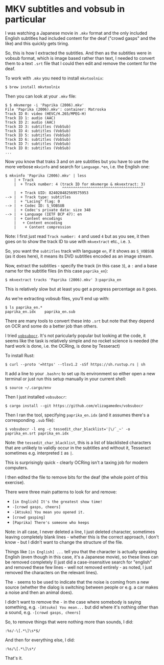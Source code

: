 MKV subtitles and vobsub in particular
======================================

I was watching a Japanese movie in `.mkv` format and the only included English subtitles had included content for the deaf ("crowd gasps" and the like) and this quickly gets tiring.

So, this is how I extracted the subtitles. And then as the subtitles were in vobsub format, which is image based rather than text, I needed to convert them to a text `.srt` file that I could then edit and remove the content for the deaf.

To work with `.mkv` you need to install `mkvtoolnix`:

```
$ brew install mkvtoolnix
```

Then you can look at your `.mkv` file:

```
$ $ mkvmerge -i 'Paprika (2006).mkv' 
File 'Paprika (2006).mkv': container: Matroska
Track ID 0: video (HEVC/H.265/MPEG-H)
Track ID 1: audio (AAC)
Track ID 2: audio (AAC)
Track ID 3: subtitles (VobSub)
Track ID 4: subtitles (VobSub)
Track ID 5: subtitles (VobSub)
Track ID 6: subtitles (VobSub)
Track ID 7: subtitles (VobSub)
Track ID 8: subtitles (VobSub)
...
```

Now you know that traks 3 and on are subtitles but you have to use the more verbose `mkvinfo` and search for `Language.*en`, i.e. the English one:

```
$ mkvinfo 'Paprika (2006).mkv' | less
    | + Track
    |  + Track number: 4 (track ID for mkvmerge & mkvextract: 3)
                          ^^^^^^^^^^^^^^^^^^^^^^^^^^^^^^^^^^^^^
    |  + Track UID: 824028482569575953
--> |  + Track type: subtitles
    |  + "Lacing" flag: 0
--> |  + Codec ID: S_VOBSUB
    |  + Codec's private data: size 348
--> |  + Language (IETF BCP 47): en
    |  + Content encodings
    |   + Content encoding
    |    + Content compression
```

Note: I first just read `Track number: 4` and used `4` but as you see, it then goes on to show the track ID to use with `mkvextract` etc., i.e. `3`.

So, you want the `subtitles` track with language `en`, if it shows as `S_VOBSUB` (as it does here), it means its DVD subtitles encoded as an image stream.

Now, extract the subtitles - specify the track (in this case `3`), a `:` and a base name for the subtitle files (in this case `paprika_en`):

```
$ mkvextract tracks 'Paprika (2006).mkv' 3:paprika_en
```

This is relatively slow but at least you get a progress percentage as it goes.

As we're extracting vobsub files, you'll end up with:

```
$ ls paprika_en.*
paprika_en.idx    paprika_en.sub
```

There are many tools to convert these into `.srt` but note that they depend on OCR and some do a better job than others.

I tried [`vobsubocr`](https://github.com/elizagamedev/vobsubocr). It's not paricularly popular but looking at the code, it seems like the task is relatively simple and no rocket science is needed (the hard work is done, i.e. the OCRing, is done by Tesseract)

To install Rust:

```
$ curl --proto '=https' --tlsv1.2 -sSf https://sh.rustup.rs | sh
```

It add a line to your `.bashrc` to set up its environment so either open a new terminal or just run this setup manually in your current shell:

```
$ source ~/.cargo/env
```

Then I just installed `vobsubocr`:

```
$ cargo install --git https://github.com/elizagamedev/vobsubocr
```

Then I ran the tool, specifying `paprika_en.idx` (and it assumes there's a corresponding `.sub` file):

```
$ vobsubocr -l eng -c tessedit_char_blacklist='|\/`_~' -o paprika_en.srt paprika_en.idx
```

Note: the `tessedit_char_blacklist`, this is a list of blacklisted characters that are unlikely to validly occur in the subtitles and without it, Tesseract sometimes e.g. interpreted `I` as `|`.

This is surprisingly quick - clearly OCRing isn't a taxing job for modern computers.

I then edited the file to remove bits for the deaf (the whole point of this exercise).

There were three main patterns to look for and remove:

* `[in English] It's the greatest show time!`
* `-[crowd gasps, cheers]`
* `-[Atsuko] You mean you opened it.`
* `[crowd gasping]`
* `[Paprika] There's someone who keeps`

Note: in all case, I never deleted a line, I just deleted character, sometimes leaving completely blank lines - whether this is the correct approach, I don't know - but I didn't want to change the structure of the file.

Things like `[in English] ...` tell you that the character is actually speaking English (even though in this case, it's a Japanese movie), so these lines can be removed completely (I just did a case-insensitive search for "english" and removed these few lines - well not removed entirely - as noted, I just removed the characters on the relevant lines).

The `-` seems to be used to indicate that the noise is coming from a new source (whether the dialog is switching between people or e.g. a car makes a noise and then an animal does).

I didn't want to remove the `-` in the case where somebody is saying something, e.g. `-[Atsuko] You mean...` but did where it's nothing other than a sound, e.g. `-[crowd gasps, cheers]`

So, to remove things that were nothing more than sounds, I did:

```
:%s/-\[.*\]\s*$/
```

And then for everything else, I did:

```
:%s/\[.*\]\s*/
```

That's it.
